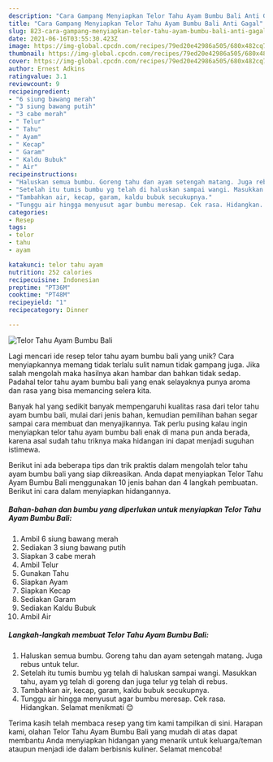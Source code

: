 ```yaml
---
description: "Cara Gampang Menyiapkan Telor Tahu Ayam Bumbu Bali Anti Gagal"
title: "Cara Gampang Menyiapkan Telor Tahu Ayam Bumbu Bali Anti Gagal"
slug: 823-cara-gampang-menyiapkan-telor-tahu-ayam-bumbu-bali-anti-gagal
date: 2021-06-16T03:55:30.423Z
image: https://img-global.cpcdn.com/recipes/79ed20e42986a505/680x482cq70/telor-tahu-ayam-bumbu-bali-foto-resep-utama.jpg
thumbnail: https://img-global.cpcdn.com/recipes/79ed20e42986a505/680x482cq70/telor-tahu-ayam-bumbu-bali-foto-resep-utama.jpg
cover: https://img-global.cpcdn.com/recipes/79ed20e42986a505/680x482cq70/telor-tahu-ayam-bumbu-bali-foto-resep-utama.jpg
author: Ernest Adkins
ratingvalue: 3.1
reviewcount: 9
recipeingredient:
- "6 siung bawang merah"
- "3 siung bawang putih"
- "3 cabe merah"
- " Telur"
- " Tahu"
- " Ayam"
- " Kecap"
- " Garam"
- " Kaldu Bubuk"
- " Air"
recipeinstructions:
- "Haluskan semua bumbu. Goreng tahu dan ayam setengah matang. Juga rebus untuk telur."
- "Setelah itu tumis bumbu yg telah di haluskan sampai wangi. Masukkan tahu, ayam yg telah di goreng dan juga telur yg telah di rebus."
- "Tambahkan air, kecap, garam, kaldu bubuk secukupnya."
- "Tunggu air hingga menyusut agar bumbu meresap. Cek rasa. Hidangkan. Selamat menikmati 😊"
categories:
- Resep
tags:
- telor
- tahu
- ayam

katakunci: telor tahu ayam 
nutrition: 252 calories
recipecuisine: Indonesian
preptime: "PT36M"
cooktime: "PT48M"
recipeyield: "1"
recipecategory: Dinner

---
```



![Telor Tahu Ayam Bumbu Bali](https://img-global.cpcdn.com/recipes/79ed20e42986a505/680x482cq70/telor-tahu-ayam-bumbu-bali-foto-resep-utama.jpg)

Lagi mencari ide resep telor tahu ayam bumbu bali yang unik? Cara menyiapkannya memang tidak terlalu sulit namun tidak gampang juga. Jika salah mengolah maka hasilnya akan hambar dan bahkan tidak sedap. Padahal telor tahu ayam bumbu bali yang enak selayaknya punya aroma dan rasa yang bisa memancing selera kita.



Banyak hal yang sedikit banyak mempengaruhi kualitas rasa dari telor tahu ayam bumbu bali, mulai dari jenis bahan, kemudian pemilihan bahan segar sampai cara membuat dan menyajikannya. Tak perlu pusing kalau ingin menyiapkan telor tahu ayam bumbu bali enak di mana pun anda berada, karena asal sudah tahu triknya maka hidangan ini dapat menjadi suguhan istimewa.


Berikut ini ada beberapa tips dan trik praktis dalam mengolah telor tahu ayam bumbu bali yang siap dikreasikan. Anda dapat menyiapkan Telor Tahu Ayam Bumbu Bali menggunakan 10 jenis bahan dan 4 langkah pembuatan. Berikut ini cara dalam menyiapkan hidangannya.

<!--inarticleads1-->

##### Bahan-bahan dan bumbu yang diperlukan untuk menyiapkan Telor Tahu Ayam Bumbu Bali:

1. Ambil 6 siung bawang merah
1. Sediakan 3 siung bawang putih
1. Siapkan 3 cabe merah
1. Ambil  Telur
1. Gunakan  Tahu
1. Siapkan  Ayam
1. Siapkan  Kecap
1. Sediakan  Garam
1. Sediakan  Kaldu Bubuk
1. Ambil  Air




<!--inarticleads2-->

##### Langkah-langkah membuat Telor Tahu Ayam Bumbu Bali:

1. Haluskan semua bumbu. Goreng tahu dan ayam setengah matang. Juga rebus untuk telur.
1. Setelah itu tumis bumbu yg telah di haluskan sampai wangi. Masukkan tahu, ayam yg telah di goreng dan juga telur yg telah di rebus.
1. Tambahkan air, kecap, garam, kaldu bubuk secukupnya.
1. Tunggu air hingga menyusut agar bumbu meresap. Cek rasa. Hidangkan. Selamat menikmati 😊




Terima kasih telah membaca resep yang tim kami tampilkan di sini. Harapan kami, olahan Telor Tahu Ayam Bumbu Bali yang mudah di atas dapat membantu Anda menyiapkan hidangan yang menarik untuk keluarga/teman ataupun menjadi ide dalam berbisnis kuliner. Selamat mencoba!
